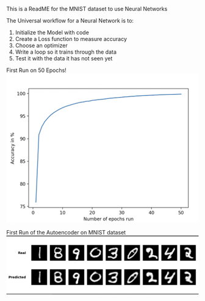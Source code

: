 This is a ReadME for the MNIST dataset to use Neural Networks

The Universal workflow for a Neural Network is to:

1) Initialize the Model with code
2) Create a Loss function to measure accuracy
3) Choose an optimizer
4) Write a loop so it trains through the data
5) Test it with the data it has not seen yet

First Run on 50 Epochs!
![alt text](image.png)

First Run of the Autoencoder on MNIST dataset
![alt text](AENN_Run1.png)